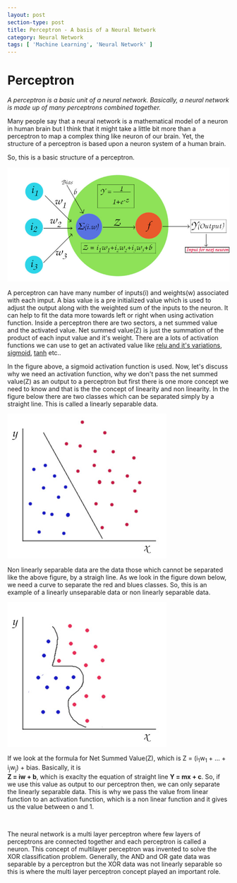 ```yaml
---
layout: post
section-type: post
title: Perceptron - A basis of a Neural Network
category: Neural Network
tags: [ 'Machine Learning', 'Neural Network' ]
---
```


# Perceptron

*A perceptron is a basic unit of a neural network. Basically, a neural network is made up of many perceptrons combined together.*

Many people say that a neural network is a mathematical model of a neuron in human brain but I think that it might take a little bit more than a perceptron to map a complex thing like neuron of our brain. Yet, the structure of a perceptron is based upon a neuron system of a human brain.

So, this is a basic structure of a perceptron. 

![p](/img/posts/perceptron/ptron1.jpg)<br>

A perceptron can have many number of inputs(i) and weights(w) associated with each imput. A bias value is a pre initialized value which is used to adjust the output along with the weighted sum of the inputs to the neuron. It can help to fit the data more towards left or right when using activation function. Inside a perceptron there are two sectors, a net summed value and the activated value. Net summed value(Z) is just the summation of the product of each input value and it's weight. There are a lots of activation functions we can use to get an activated value like [relu and it's variations](https://en.wikipedia.org/wiki/ReLU), [sigmoid](https://en.wikipedia.org/wiki/Sigmoid_function), [tanh](https://en.wikipedia.org/wiki/Hyperbolic_functions#Hyperbolic_tangent) etc.. <br>

In the figure above, a sigmoid activation function is used. Now, let's discuss why we need an activation function, why we don't pass the net summed value(Z) as an output to a perceptron but first there is one more concept we need to know and that is the the concept of linearity and non linearity. In the figure below there are two classes which can be separated simply by a straight line. This is called a linearly separable data. 

![p](/img/posts/perceptron/ptron2.jpg)<br>

Non linearly separable data are the data those which cannot be separated like the above figure, by a straigh line. As we look in the figure down below, we need a curve to separate the red and blues classes. So, this is an example of a linearly unseparable data or non linearly separable data. 

![p](/img/posts/perceptron/ptron3.jpg)<br>

If we look at the formula for Net Summed Value(Z), which is Z = (i<sub>1</sub>w<sub>1</sub> + ... + i<sub>j</sub>w<sub>j</sub>) + bias. Basically, it is <br>
**Z = iw + b**, which is exaclty the equation of straight line **Y = mx + c**. So, if we use this value as output to our perceptron then, we can only separate the linearly separable data. This is why we pass the value from linear function to an activation function, which is a non linear function and it gives us the value between o and 1. 

<br>

The neural network is a multi layer perceptron where few layers of perceptrons are connected together and each perceptron is called a neuron. This concept of multilayer perceptron was invented to solve the XOR classification problem. Generally, the AND and OR gate data was separable by a perceptron but the XOR data was not linearly separable so this is where the multi layer perceptron concept played an important role.